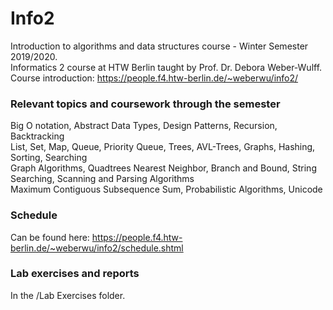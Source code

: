 # Info2
Introduction to algorithms and data structures course - Winter Semester 2019/2020. <br>
Informatics 2 course at HTW Berlin taught by Prof. Dr. Debora Weber-Wulff.
Course introduction: https://people.f4.htw-berlin.de/~weberwu/info2/

### Relevant topics and coursework through the semester 
Big O notation,  Abstract Data Types, Design Patterns, Recursion, Backtracking <br> 
List, Set, Map, Queue, Priority Queue, Trees, AVL-Trees, Graphs, Hashing, Sorting, Searching <br>
Graph Algorithms, Quadtrees Nearest Neighbor, Branch and Bound, String Searching, Scanning and Parsing Algorithms <br>
Maximum Contiguous Subsequence Sum, Probabilistic Algorithms, Unicode
### Schedule
Can be found here: https://people.f4.htw-berlin.de/~weberwu/info2/schedule.shtml

### Lab exercises and reports
In the /Lab Exercises folder.
